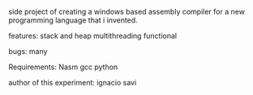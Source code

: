 side project of creating a windows based assembly compiler for a new programming language that i invented.    

features:
stack and heap 
multithreading
functional

bugs:
many

Requirements:
Nasm
gcc
python

author of this experiment: ignacio savi
